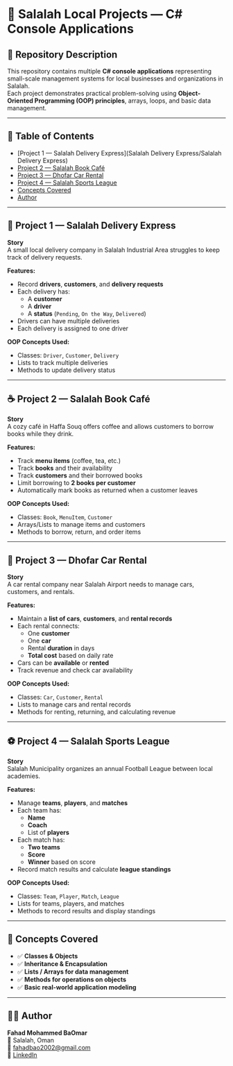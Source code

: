 # 🧾 Salalah Local Projects — C# Console Applications

## 📘 Repository Description  
This repository contains multiple **C# console applications** representing small-scale management systems for local businesses and organizations in Salalah.  
Each project demonstrates practical problem-solving using **Object-Oriented Programming (OOP) principles**, arrays, loops, and basic data management.

---

## 📘 Table of Contents
- [Project 1 — Salalah Delivery Express](Salalah Delivery Express/Salalah Delivery Express)  
- [Project 2 — Salalah Book Café](#-project-2-—-salalah-book-café)  
- [Project 3 — Dhofar Car Rental](#-project-3-—-dhofar-car-rental)  
- [Project 4 — Salalah Sports League](#-project-4-—-salalah-sports-league)  
- [Concepts Covered](#-concepts-covered)  
- [Author](#-author)  

---

## 🛵 Project 1 — Salalah Delivery Express
**Story**  
A small local delivery company in Salalah Industrial Area struggles to keep track of delivery requests.  

**Features:**  
- Record **drivers**, **customers**, and **delivery requests**  
- Each delivery has:
  - A **customer**
  - A **driver**
  - A **status** (`Pending`, `On the Way`, `Delivered`)  
- Drivers can have multiple deliveries  
- Each delivery is assigned to one driver  

**OOP Concepts Used:**  
- Classes: `Driver`, `Customer`, `Delivery`  
- Lists to track multiple deliveries  
- Methods to update delivery status  

---

## ☕ Project 2 — Salalah Book Café
**Story**  
A cozy café in Haffa Souq offers coffee and allows customers to borrow books while they drink.  

**Features:**  
- Track **menu items** (coffee, tea, etc.)  
- Track **books** and their availability  
- Track **customers** and their borrowed books  
- Limit borrowing to **2 books per customer**  
- Automatically mark books as returned when a customer leaves  

**OOP Concepts Used:**  
- Classes: `Book`, `MenuItem`, `Customer`  
- Arrays/Lists to manage items and customers  
- Methods to borrow, return, and order items  

---

## 🚗 Project 3 — Dhofar Car Rental
**Story**  
A car rental company near Salalah Airport needs to manage cars, customers, and rentals.  

**Features:**  
- Maintain a **list of cars**, **customers**, and **rental records**  
- Each rental connects:
  - One **customer**
  - One **car**
  - Rental **duration** in days
  - **Total cost** based on daily rate  
- Cars can be **available** or **rented**  
- Track revenue and check car availability  

**OOP Concepts Used:**  
- Classes: `Car`, `Customer`, `Rental`  
- Lists to manage cars and rental records  
- Methods for renting, returning, and calculating revenue  

---

## ⚽ Project 4 — Salalah Sports League
**Story**  
Salalah Municipality organizes an annual Football League between local academies.  

**Features:**  
- Manage **teams**, **players**, and **matches**  
- Each team has:
  - **Name**
  - **Coach**
  - List of **players**  
- Each match has:
  - **Two teams**
  - **Score**
  - **Winner** based on score  
- Record match results and calculate **league standings**  

**OOP Concepts Used:**  
- Classes: `Team`, `Player`, `Match`, `League`  
- Lists for teams, players, and matches  
- Methods to record results and display standings  

---

## 🧠 Concepts Covered
- ✅ **Classes & Objects**  
- ✅ **Inheritance & Encapsulation**  
- ✅ **Lists / Arrays for data management**  
- ✅ **Methods for operations on objects**  
- ✅ **Basic real-world application modeling**  

---

## 🧑‍💻 Author
**Fahad Mohammed BaOmar**  
📍 Salalah, Oman  
📧 [fahadbao2002@gmail.com](mailto:fahadbao2002@gmail.com)  
🔗 [LinkedIn](https://www.linkedin.com/in/fahad-baomar-b1a285213)
